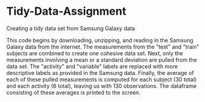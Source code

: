 # Tidy-Data-Assignment
Creating a tidy data set from Samsung Galaxy data

This code begins by downloading, unzipping, and reading in the Samsung Galaxy data from the internet. The measurements from the "test" and "train" subjects are combined to create one cohesive data set. Next, only the measurements involving a mean or a standard deviation are pulled from the data set. The "activity" and "variable" labels are replaced with more descriptive labels as provided in the Samsung data. Finally, the average of each of these pulled measurements is computed for each subject (30 total) and each activity (6 total), leaving us with 130 observations. The dataframe consisting of these averages is printed to the screen. 
